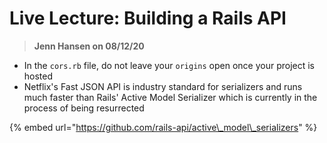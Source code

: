 # Live Lecture: Building a Rails API

> **Jenn Hansen on 08/12/20**

* In the `cors.rb` file, do not leave your `origins` open once your project is hosted
* Netflix's Fast JSON API is industry standard for serializers and runs much faster than Rails' Active Model Serializer which is currently in the process of being resurrected

{% embed url="https://github.com/rails-api/active\_model\_serializers" %}



